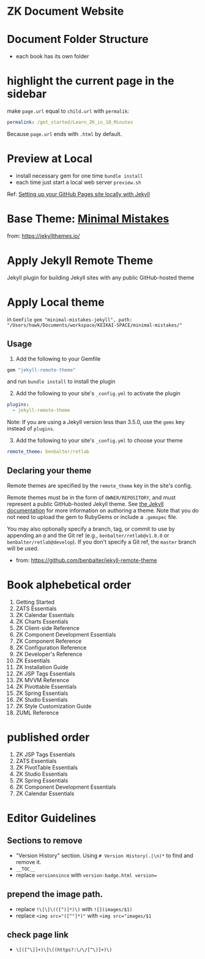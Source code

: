 # ZK Document Website


# Document Folder Structure
* each book has its own folder

# highlight the current page in the sidebar
make `page.url` equal to `child.url` with `permalik`:
```yaml
permalink: /get_started/Learn_ZK_in_10_Minutes
```
Because `page.url` ends with `.html` by default.


# Preview at Local
* install necessary gem for one time
`bundle install`
* each time just start a local web server
`preview.sh`

Ref: [Setting up your GitHub Pages site locally with Jekyll](https://help.github.com/en/articles/setting-up-your-github-pages-site-locally-with-jekyll)


# Base Theme: [Minimal Mistakes](https://mmistakes.github.io/minimal-mistakes/)
from: https://jekyllthemes.io/

# Apply Jekyll Remote Theme

Jekyll plugin for building Jekyll sites with any public GitHub-hosted theme

# Apply Local theme
in `Gemfile`
`gem "minimal-mistakes-jekyll", path: "/Users/hawk/Documents/workspace/KEIKAI-SPACE/minimal-mistakes/"`

## Usage

1. Add the following to your Gemfile

  ```ruby
  gem "jekyll-remote-theme"
  ```

  and run `bundle install` to install the plugin

2. Add the following to your site's `_config.yml` to activate the plugin

  ```yml
  plugins:
    - jekyll-remote-theme
  ```
  Note: If you are using a Jekyll version less than 3.5.0, use the `gems` key instead of `plugins`.

3. Add the following to your site's `_config.yml` to choose your theme

  ```yml
  remote_theme: benbalter/retlab
  ```

## Declaring your theme

Remote themes are specified by the `remote_theme` key in the site's config.

Remote themes must be in the form of `OWNER/REPOSITORY`, and must represent a public GitHub-hosted Jekyll theme. See [the Jekyll documentation](https://jekyllrb.com/docs/themes/) for more information on authoring a theme. Note that you do not need to upload the gem to RubyGems or include a `.gemspec` file.

You may also optionally specify a branch, tag, or commit to use by appending an `@` and the Git ref (e.g., `benbalter/retlab@v1.0.0` or `benbalter/retlab@develop`). If you don't specify a Git ref, the `master` branch will be used.


* from: https://github.com/benbalter/jekyll-remote-theme


# Book alphebetical order
1. Getting Started
1. ZATS Essentials
1. ZK Calendar Essentials
1. ZK Charts Essentials
1. ZK Client-side Reference
1. ZK Component Development Essentials
1. ZK Component Reference
1. ZK Configuration Reference
1. ZK Developer's Reference
1. ZK Essentials
1. ZK Installation Guide
1. ZK JSP Tags Essentials
1. ZK MVVM Reference
1. ZK Pivottable Essentials
1. ZK Spring Essentials
1. ZK Studio Essentials
1. ZK Style Customization Guide
1. ZUML Reference

# published order
1. ZK JSP Tags Essentials
2. ZATS Essentials
3. ZK PivotTable Essentials
4. ZK Studio Essentials
5. ZK Spring Essentials
6. ZK Component Development Essentials
7. ZK Calendar Essentials

# Editor Guidelines
## Sections to remove
* "Version History" section. Using `# Version History(.|\n)*` to find and remove it.
* `__TOC__`
* replace `versionsince` with `version-badge.html version=`

## prepend the image path. 
* replace `!\[\]\(([^)]*)\)` with `![](images/$1)`
* replace `<img src="([^"]*)"` with `<img src="images/$1`
## check page link
* `\[([^\]]+)\]\((https?:\/\/[^\)]+)\)`